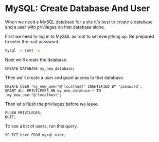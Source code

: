 MySQL: Create Database And User
===============================

When we need a MySQL database for a site it's best to
create a database and a user with privileges on that
database alone.

First we need to log in to MySQL as root to set everything up.
Be prepared to enter the root password.

```bash
mysql -u root -p
```

Next we'll create the database.

```mysql
CREATE DATABASE my_new_database;
```

Then we'll create a user and grant access to that database.

```mysql
CREATE USER 'my_new_user'@'localhost' IDENTIFIED BY 'password';
GRANT ALL PRIVILEGES ON my_new_database.* TO 'my_new_user'@'localhost';
```

Then let's flush the privileges before we leave.

```mysql
FLUSH PRIVILEGES;
QUIT;
```

To see a list of users, run this query.

```mysql
SELECT User FROM mysql.user;
```
